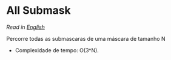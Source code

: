 # All Submask

*Read in [English](README.en.md)*

Percorre todas as submascaras de uma máscara de tamanho N

* Complexidade de tempo: O(3^N).

